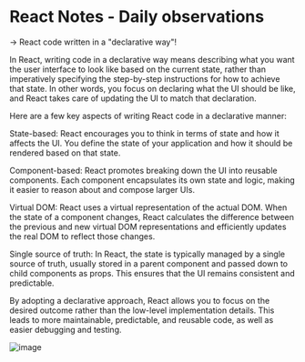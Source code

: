 # React Notes - Daily observations 

-> React code written in a "declarative way"!

In React, writing code in a declarative way means describing what you want the user interface to look like based on the current state, rather than imperatively specifying the step-by-step instructions for how to achieve that state. In other words, you focus on declaring what the UI should be like, and React takes care of updating the UI to match that declaration.

Here are a few key aspects of writing React code in a declarative manner:

State-based: React encourages you to think in terms of state and how it affects the UI. You define the state of your application and how it should be rendered based on that state.

Component-based: React promotes breaking down the UI into reusable components. Each component encapsulates its own state and logic, making it easier to reason about and compose larger UIs.

Virtual DOM: React uses a virtual representation of the actual DOM. When the state of a component changes, React calculates the difference between the previous and new virtual DOM representations and efficiently updates the real DOM to reflect those changes.

Single source of truth: In React, the state is typically managed by a single source of truth, usually stored in a parent component and passed down to child components as props. This ensures that the UI remains consistent and predictable.

By adopting a declarative approach, React allows you to focus on the desired outcome rather than the low-level implementation details. This leads to more maintainable, predictable, and reusable code, as well as easier debugging and testing.

![image](https://github.com/Rahulnayi04/Notes/assets/112021214/e82f0b51-9458-40ec-8480-557d6e82daa8)
